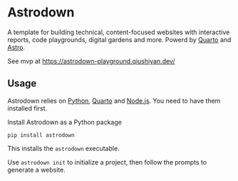 # Astrodown

A template for building technical, content-focused websites with interactive reports, code playgrounds, digital gardens and more. Powerd by [Quarto](https://quarto.org/) and [Astro](https://astro.build/).

See mvp at https://astrodown-playground.qiushiyan.dev/

## Usage

Astrodown relies on [Python](https://www.python.org/), [Quarto](https://quarto.org/) and [Node.js](https://nodejs.org/en). You need to have them installed first.

Install Astrodown as a Python package

```
pip install astrodown
```

This installs the `astrodown` executable. 

Use `astrodown init` to initialize a project, then follow the prompts to generate a website. 
